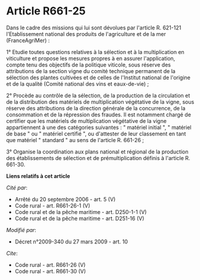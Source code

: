 # Article R661-25

Dans le cadre des missions qui lui sont dévolues par l'article R. 621-121 l'Etablissement national des produits de
l'agriculture et de la mer (FranceAgriMer) : 

1° Etudie toutes questions relatives à la sélection et à la multiplication en viticulture et propose les mesures propres à en
assurer l'application, compte tenu des objectifs de la politique viticole, sous réserve des attributions de la section vigne
du comité technique permanent de la sélection des plantes cultivées et de celles de l'Institut national de l'origine et de la
qualité (Comité national des vins et eaux-de-vie) ; 

2° Procède au contrôle de la sélection, de la production de la circulation et de la distribution des matériels de
multiplication végétative de la vigne, sous réserve des attributions de la direction générale de la concurrence, de la
consommation et de la répression des fraudes. Il est notamment chargé de certifier que les matériels de multiplication
végétative de la vigne appartiennent à une des catégories suivantes : " matériel initial ", " matériel de base " ou "
matériel certifié ", ou d'attester de leur classement en tant que matériel " standard " au sens de l'article R. 661-26 ; 

3° Organise la coordination aux plans national et régional de la production des établissements de sélection et de
prémultiplication définis à l'article R. 661-30.

**Liens relatifs à cet article**

_Cité par_:

  - Arrêté du 20 septembre 2006 - art. 5 (V)
  - Code rural - art. R661-26-1 (V)
  - Code rural et de la pêche maritime - art. D250-1-1 (V)
  - Code rural et de la pêche maritime - art. D251-16 (V)

_Modifié par_:

  - Décret n°2009-340 du 27 mars 2009 - art. 10

_Cite_:

  - Code rural - art. R661-26 (V)
  - Code rural - art. R661-30 (V)
